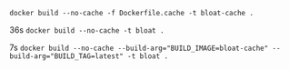 `docker build --no-cache -f Dockerfile.cache -t bloat-cache .`

36s
`docker build --no-cache -t bloat .`

7s
`docker build --no-cache --build-arg="BUILD_IMAGE=bloat-cache" --build-arg="BUILD_TAG=latest" -t bloat .`